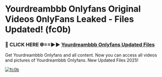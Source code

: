 # Yourdreambbb Onlyfans Original Videos 0nlyFans Leaked - Files Updated! (fc0b)

<h3>🔴 CLICK HERE 🌐==►► <a href="https://tinyurl.com/2wckxsce" rel="nofollow">Yourdreambbb Onlyfans Updated Files</a></h3>

Get Yourdreambbb Onlyfans and all content. Now you can access all videos and pictures of Yourdreambbb Onlyfans. New Updated Files 2025!

[![fc0b](https://i.imgur.com/AFduVYN.gif)](https://tinyurl.com/2wckxsce)
